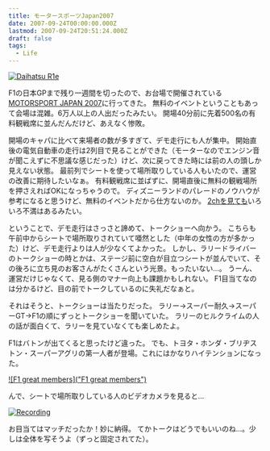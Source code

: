 ```yaml
---
title: モータースポーツJapan2007
date: 2007-09-24T00:00:00.000Z
lastmod: 2007-09-24T20:51:24.000Z
draft: false
tags:
  - Life
---
```


[![Daihatsu R1e](https://farm2.staticflickr.com/1002/1434395652_d2c0e85453.jpg "Daihatsu R1e")](http://www.flickr.com/photos/machu/1434395652/)

F1の日本GPまで残り一週間を切ったので、お台場で開催されている[MOTORSPORT JAPAN 2007](http://www.motorsport-japan.com/)に行ってきた。 無料のイベントということもあって会場は混雑。6万人以上の人出だったみたい。 開場40分前に先着500名の有料観戦席に並んだんだけど、あえなく惨敗。

開場のキャパに比べて来場者の数が多すぎて、デモ走行にも人が集中。 開始直後の電気自動車の走行は2列目で見ることができた（モーターなのでエンジン音が聞こえずに不思議な感じだった）けど、次に戻ってきた時には前の人の頭しか見えない状態。 最前列でシートを使って場所取りしている人もいたので、運営の改善に期待したいなぁ。 有料観戦席に並ばずに、開場直後に無料の観戦場所を押さえればOKになっちゃうので。 ディズニーランドのパレードのノウハウが参考になると思うけど、無料のイベントだから仕方ないのか。 [2chを見ても](http://ex21.2ch.net/test/read.cgi/f1/1184508778/)いろいろ不満はあるみたい。

ということで、デモ走行はさっさと諦めて、トークショーへ向かう。 こちらも午前中からシートで場所取りされていて唖然とした（中年の女性の方が多かった）けど、デモ走行よりは人が少なくてよかった。 しかし、ラリードライバーのトークショーの時とかは、ステージ前に空白が目立つシートが並んでいて、その後ろに立ち見のお客さんがたくさんという光景。もったいない…。 うーん、運営だけじゃなくて、見る側のマナー向上も課題かもしれない。 F1目当てなのは分かるけど、目の前でトークしているのに失礼だなぁと。

それはそうと、トークショーは当たりだった。 ラリー→スーパー耐久→スーパーGT→F1の順にずっとトークショーを聞いていた。 ラリーのヒルクライムの人の話が面白くて、ラリーを見ていなくても楽しめたよ。

F1はバトンが出てくると思ったけど違った。 でも、トヨタ・ホンダ・ブリヂストン・スーパーアグリの第一人者が登場。これにはかなりハイテンションになった。

[![F1 great members]("F1 great members")](http://www.flickr.com/photos/machu/1434397134/)

んで、シートで場所取りしている人のビデオカメラを見ると…

[![Recording](https://farm2.staticflickr.com/1042/1433524139_f524a18c46.jpg "Recording")](http://www.flickr.com/photos/machu/1433524139/)

お目当てはマッチだったか！妙に納得。 てかトークはどうでもいいのね…。少しは全体を写そうよ（ずっと固定されてた）。
